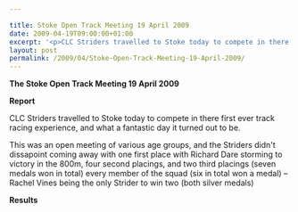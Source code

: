 ```yaml
---

title: Stoke Open Track Meeting 19 April 2009
date: 2009-04-19T09:00:00+01:00
excerpt: '<p>CLC Striders travelled to Stoke today to compete in there first ever track racing experience, and what a fantastic day it turned out to be. Every member of the squad won a medal! Well done Brendan Ward, Club Chairman Stoke open track meeting 19 April 2009 Photos Report Results</p>'
layout: post
permalink: /2009/04/Stoke-Open-Track-Meeting-19-April-2009/
---
```

**The Stoke Open Track Meeting 19 April 2009**</p> 

**Report**</p> 

CLC Striders travelled to Stoke today to compete in there first ever track racing experience, and what a fantastic day it turned out to be.

This was an open meeting of various age groups, and the Striders didn't dissapoint coming away with one first place with Richard Dare storming to victory in the 800m, four second placings, and two third placings (seven medals won in total) every member of the squad (six in total won a medal) &#8211; Rachel Vines being the only Strider to win two (both silver medals)

<a name="Report"></a><a name="Results"></a>

**Results**

<map name="100109w.jpg">
  <area shape="RECT" coords="677,27,696,48" alt="Race Winner" />
  
  <area shape="RECT" coords="379,28,393,45" alt="Sarah Greef" />
  
  <area shape="RECT" coords="354,28,368,46" alt="Rachel Vines" />
  
  <area shape="RECT" coords="303,28,318,46" alt="Anna Maughan" />
  
  <area shape="RECT" coords="206,28,220,46" alt="Dawn Addinall" />
  
  <area shape="RECT" coords="86,28,103,46" alt="Alex Evans" />
</map>

<map name="100109m.jpg">
  <area shape="RECT" coords="63,31,76,45" alt="Clive Scott" />
  
  <area shape="RECT" coords="112,32,121,44" alt="Paul Davies" />
  
  <area shape="RECT" coords="118,32,129,43" alt="Paul Stonuary" />
  
  <area shape="RECT" coords="223,29,236,47" alt="James Gibbs" />
  
  <area shape="RECT" coords="255,29,264,42" alt="David Smeath" />
  
  <area shape="RECT" coords="263,28,272,43" alt="Chris Hale" />
  
  <area shape="RECT" coords="275,31,288,45" alt="Rob Shute" />
  
  <area shape="RECT" coords="308,31,321,45" alt="Billy Bradshaw" />
  
  <area shape="RECT" coords="582,29,594,46" alt="Will Ferguson" />
  
  <area shape="RECT" coords="680,30,694,45" alt="Race Winner" />
</map>